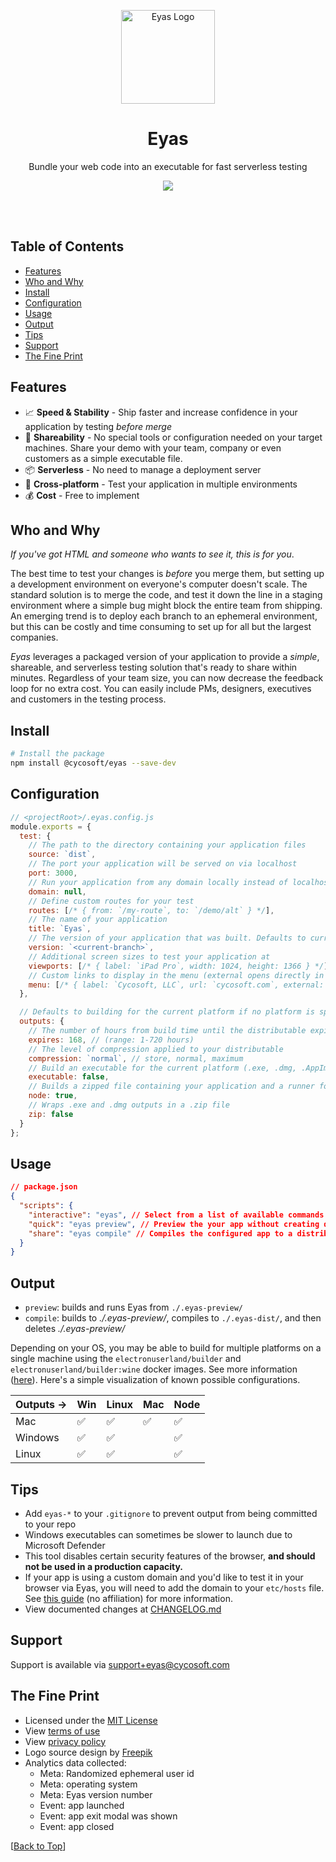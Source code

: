 <p align="center">
	<a href="https://cycosoft.com/">
		<img src="https://cycosoft.com/eyas/logo.svg" alt="Eyas Logo" width="150px" height="150px">
	</a>
</p>

<div align="center">
  <h1>Eyas</h1>
</div>
<p align="center">Bundle your web code into an executable for fast serverless testing</p>

<p align="center">
<img src="https://img.shields.io/npm/v/@cycosoft/eyas?color=6988e6&label=version">
</p>

<br />
<br />

## Table of Contents

- [Features](#features)
- [Who and Why](#who-and-why)
- [Install](#install)
- [Configuration](#configuration)
- [Usage](#usage)
- [Output](#output)
- [Tips](#tips)
- [Support](#support)
- [The Fine Print](#the-fine-print)

## Features

- 📈 **Speed & Stability** - Ship faster and increase confidence in your application by testing _before merge_
- 🤝 **Shareability** - No special tools or configuration needed on your target machines. Share your demo with your team, company or even customers as a simple executable file.
- 📦 **Serverless** - No need to manage a deployment server
- 🔗 **Cross-platform** - Test your application in multiple environments
- 💰 **Cost** - Free to implement

## Who and Why

_If you've got HTML and someone who wants to see it, this is for you_.

The best time to test your changes is _before_ you merge them, but setting up a development environment on everyone's computer doesn't scale. The standard solution is to merge the code, and test it down the line in a staging environment where a simple bug might block the entire team from shipping. An emerging trend is to deploy each branch to an ephemeral environment, but this can be costly and time consuming to set up for all but the largest companies.

_Eyas_ leverages a packaged version of your application to provide a _simple_, shareable, and serverless testing solution that's ready to share within minutes. Regardless of your team size, you can now decrease the feedback loop for no extra cost. You can easily include PMs, designers, executives and customers in the testing process.

## Install

```bash
# Install the package
npm install @cycosoft/eyas --save-dev
```

## Configuration

```js
// <projectRoot>/.eyas.config.js
module.exports = {
  test: {
    // The path to the directory containing your application files
    source: `dist`,
    // The port your application will be served on via localhost
    port: 3000,
    // Run your application from any domain locally instead of localhost
    domain: null,
    // Define custom routes for your test
    routes: [/* { from: `/my-route`, to: `/demo/alt` } */],
    // The name of your application
    title: `Eyas`,
    // The version of your application that was built. Defaults to current branch name.
    version: `<current-branch>`,
    // Additional screen sizes to test your application at
    viewports: [/* { label: `iPad Pro`, width: 1024, height: 1366 } */],
    // Custom links to display in the menu (external opens directly in browser)
    menu: [/* { label: `Cycosoft, LLC`, url: `cycosoft.com`, external: true } */]
  },

  // Defaults to building for the current platform if no platform is specified
  outputs: {
    // The number of hours from build time until the distributable expires
    expires: 168, // (range: 1-720 hours)
    // The level of compression applied to your distributable
    compression: `normal`, // store, normal, maximum
    // Build an executable for the current platform (.exe, .dmg, .AppImage)
    executable: false,
    // Builds a zipped file containing your application and a runner for the building platform
    node: true,
    // Wraps .exe and .dmg outputs in a .zip file
    zip: false
  }
};
```

## Usage

```json
// package.json
{
  "scripts": {
    "interactive": "eyas", // Select from a list of available commands
    "quick": "eyas preview", // Preview the your app without creating distributables
    "share": "eyas compile" // Compiles the configured app to a distributable
  }
}
```

## Output

- `preview`: builds and runs Eyas from `./.eyas-preview/`
- `compile`: builds to _./.eyas-preview/_, compiles to `./.eyas-dist/`, and then deletes _./.eyas-preview/_

Depending on your OS, you may be able to build for multiple platforms on a single machine using the  `electronuserland/builder` and `electronuserland/builder:wine` docker images. See more information ([here](https://www.electron.build/multi-platform-build#provided-docker-images)). Here's a simple visualization of known possible configurations.

| Outputs -> | Win | Linux | Mac | Node |
| - | - | - | - | - |
| Mac | ✅ | ✅ | ✅ | ✅ |
| Windows | ✅ | ✅ | | ✅ |
| Linux | ✅ | ✅ | | ✅ |

## Tips

- Add `eyas-*` to your `.gitignore` to prevent output from being committed to your repo
- Windows executables can sometimes be slower to launch due to Microsoft Defender
- This tool disables certain security features of the browser, **and should not be used in a production capacity.**
- If your app is using a custom domain and you'd like to test it in your browser via Eyas, you will need to add the domain to your `etc/hosts` file. See [this guide](https://www.ephost.com/account/index.php/knowledgebase/232/How-to-edit-your-Host-file.html) (no affiliation) for more information.
- View documented changes at [CHANGELOG.md](CHANGELOG.md)

## Support

Support is available via <support+eyas@cycosoft.com>

## The Fine Print

- Licensed under the [MIT License](LICENSE.TXT)
- View [terms of use](https://cycosoft.com/eyas/terms)
- View [privacy policy](https://cycosoft.com/eyas/privacy)
- Logo source design by [Freepik](https://www.freepik.com/free-vector/eagle-logo-design-template_45007164.htm)
- Analytics data collected:
  - Meta: Randomized ephemeral user id
  - Meta: operating system
  - Meta: Eyas version number
  - Event: app launched
  - Event: app exit modal was shown
  - Event: app closed

[[Back to Top](#table-of-contents)]
